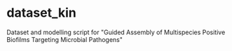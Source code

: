 # dataset_kin
Dataset and modelling script for "Guided Assembly of Multispecies Positive Biofilms Targeting Microbial Pathogens" 
